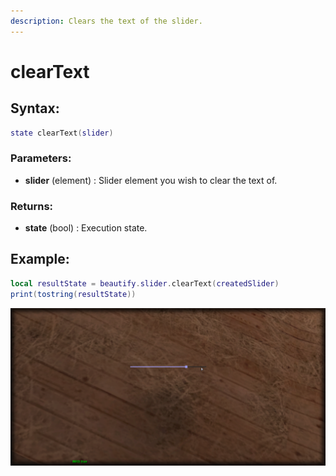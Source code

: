 ```yaml
---
description: Clears the text of the slider.
---
```


# clearText

## **Syntax:**

```lua
state clearText(slider)
```

### **Parameters:**

* **slider** \(element\) : Slider element you wish to clear the text of.

### **Returns:**

* **state** \(bool\) : Execution state.

## **Example:**

```lua
local resultState = beautify.slider.clearText(createdSlider)
print(tostring(resultState))
```

![](../../.gitbook/assets/clearslidertext.png)

